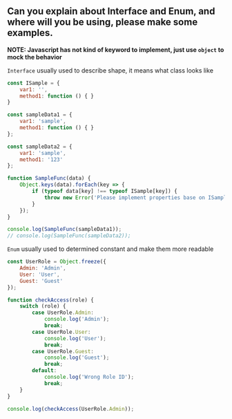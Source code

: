 ## Can you explain about Interface and Enum, and where will you be using, please make some examples. 


**NOTE: Javascript has not kind of keyword to implement, just use `object` to mock the behavior**


`Interface` usually used to describe shape, it means what class looks like


```js
const ISample = {
    var1: '',
    method1: function () { }
}

const sampleData1 = {
    var1: 'sample',
    method1: function () { }
};

const sampleData2 = {
    var1: 'sample',
    method1: '123'
};

function SampleFunc(data) {
    Object.keys(data).forEach(key => {
        if (typeof data[key] !== typeof ISample[key]) {
            throw new Error('Please implement properties base on ISample');
        }
    });
}

console.log(SampleFunc(sampleData1));
// console.log(SampleFunc(sampleData2));


```

`Enum` usually used to determined constant and make them more readable

```js
const UserRole = Object.freeze({
    Admin: 'Admin',
    User: 'User',
    Guest: 'Guest'
});

function checkAccess(role) {
    switch (role) {
        case UserRole.Admin:
            console.log('Admin');
            break;
        case UserRole.User:
            console.log('User');
            break;
        case UserRole.Guest:
            console.log('Guest');
            break;
        default:
            console.log('Wrong Role ID');
            break;
    }
}

console.log(checkAccess(UserRole.Admin));

```


